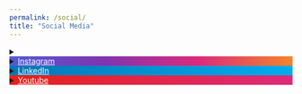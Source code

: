 ```yaml
---
permalink: /social/
title: "Social Media"
---
```

<head>
    <script src="https://kit.fontawesome.com/yourcode.js"></script>
<style>

details {
    border: 1px solid #aaa;
    border-radius: 5px;
    padding: .5em .5em 0;
}

summary {
  	color: white;
  	background-image: linear-gradient(to right, #00ACEE, #0084B4);
    font-weight: light;
    margin: -.5em -.5em 0;
    padding: .5em;
}

.twitter {background-image: linear-gradient(to right, #00ACEE, #0084B4);}
.instagram {background-image: linear-gradient(to right, #515BD4, #8134AF, #DD2A7B, #F58529);}
.linkedin {background-image: linear-gradient(to right, #0077B5, #00ACEE);}
.youtube {background-image: linear-gradient(to right, #E62117,#DD2A7B);}
.vimeo {background-image: linear-gradient(to right, #0077B5, #00ACEE);}

details[open] {
    padding: .5em;
}

details[open] summary {
    border-bottom: 1px solid #aaa;
    margin-bottom: .5em;
}
</style>
</head>

<!-- Twitter -->
<details>
    <summary class="twitter"><i class="fab fa-twitter-square"></i><a href="https://twitter.com/Rayyanzahid" style="color:white" rel="noopener noreferrer" target="_blank">Twitter</a></summary>
    <a class="twitter-timeline"
    href="https://twitter.com/Rayyanzahid?ref_src=twsrc%5Etfw"
    data-tweet-limit="4"
    data-chrome="nofooter noborders">
       Tweets by Rayyanzahid
    </a>
    <script async src="https://platform.twitter.com/widgets.js" charset="utf-8"></script>
</details>
 

<!-- Instagram -->
<details>
    <summary class="instagram"><a href="https://www.instagram.com/raybees/" style="color:white" rel="noopener noreferrer" target="_blank">Instagram</a></summary>
    <!-- Place <div> tag where you want the feed to appear -->
    <div id="curator-feed-default-layout"><a href="https://curator.io" target="_blank" class="crt-logo crt-tag">Powered by Curator.io</a></div>
    <!-- The Javascript can be moved to the end of the html page before the </body> tag -->
    <script type="text/javascript">
    /* curator-feed-default-layout */
    (function(){
    var i, e, d = document, s = "script";i = d.createElement("script");i.async = 1;
    i.src = "https://cdn.curator.io/published/621679ac-21aa-413b-8d33-05a00ee7afb5.js";
    e = d.getElementsByTagName(s)[0];e.parentNode.insertBefore(i, e);
    })();
    </script>
</details>
 

<!-- LinkedIn -->
<details>
    <summary class="linkedin"><a href="https://www.linkedin.com/in/rayyanzahid/" style="color:white" rel="noopener noreferrer" target="_blank">LinkedIn</a></summary> 
    <iframe src="https://www.linkedin.com/embed/feed/update/urn:li:share:6504128593625518080" allowfullscreen="" title="Embedded post" width="500" height="500" frameborder=""></iframe>
</details>

<!-- Youtube -->
<details>
    <summary class="youtube"><a href="https://www.youtube.com/channel/UCHbvWxPQ4zcHJBfkz2hgVDQ" style="color:white" rel="noopener noreferrer" target="_blank">Youtube</a></summary>
    <iframe width="560" height="315" src="https://www.youtube-nocookie.com/embed/videoseries?controls=0&amp;list=PL6mmnu7xOYnxyh0QK1KrNxggxVQayG1gN" frameborder="0" allow="accelerometer; autoplay; encrypted-media; gyroscope; picture-in-picture" allowfullscreen></iframe>
</details>
